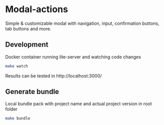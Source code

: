 # Modal-actions

Simple & customizable modal with navigation, input, confirmation buttons, tab buttons and more.

## Development
Docker container running lite-server and watching code changes

```bash
make watch
```

Results can be tested in http://localhost:3000/

## Generate bundle
Local bundle pack with project name and actual project version in root folder

```bash
make bundle
```
